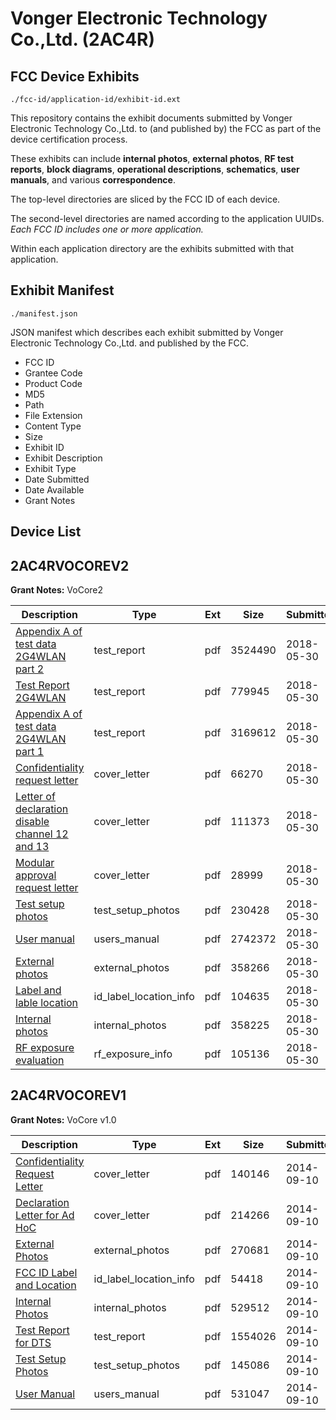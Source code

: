 # Vonger Electronic Technology Co.,Ltd. (2AC4R)
## FCC Device Exhibits

```
./fcc-id/application-id/exhibit-id.ext
```

This repository contains the exhibit documents submitted by Vonger Electronic Technology Co.,Ltd. to (and published by) the FCC as part of the device certification process.

These exhibits can include **internal photos**, **external photos**, **RF test reports**, **block diagrams**, **operational descriptions**, **schematics**, **user manuals**, and various **correspondence**.

The top-level directories are sliced by the FCC ID of each device.

The second-level directories are named according to the application UUIDs. *Each FCC ID includes one or more application.*

Within each application directory are the exhibits submitted with that application. 

## Exhibit Manifest

```
./manifest.json
```

JSON manifest which describes each exhibit submitted by Vonger Electronic Technology Co.,Ltd. and published by the FCC.

- FCC ID
- Grantee Code
- Product Code
- MD5
- Path
- File Extension
- Content Type
- Size
- Exhibit ID
- Exhibit Description
- Exhibit Type
- Date Submitted
- Date Available
- Grant Notes

## Device List
## 2AC4RVOCOREV2
**Grant Notes:** VoCore2

| Description | Type | Ext | Size | Submitted | Available |
| ----------- | ---- | --- | ---- | --------- | --------- |
| [Appendix A of test data 2G4WLAN part 2](2AC4RVOCOREV2/3c70500fe3a75bdfe9cd314edffbf0d8/3868496.pdf) | test_report | pdf | 3524490 | 2018-05-30 | 2018-05-30 |
| [Test Report 2G4WLAN](2AC4RVOCOREV2/3c70500fe3a75bdfe9cd314edffbf0d8/3868509.pdf) | test_report | pdf | 779945 | 2018-05-30 | 2018-05-30 |
| [Appendix A of test data 2G4WLAN part 1](2AC4RVOCOREV2/3c70500fe3a75bdfe9cd314edffbf0d8/3868494.pdf) | test_report | pdf | 3169612 | 2018-05-30 | 2018-05-30 |
| [Confidentiality request letter](2AC4RVOCOREV2/3c70500fe3a75bdfe9cd314edffbf0d8/3868500.pdf) | cover_letter | pdf | 66270 | 2018-05-30 | 2018-05-30 |
| [Letter of declaration disable channel 12 and 13](2AC4RVOCOREV2/3c70500fe3a75bdfe9cd314edffbf0d8/3868504.pdf) | cover_letter | pdf | 111373 | 2018-05-30 | 2018-05-30 |
| [Modular approval request letter](2AC4RVOCOREV2/3c70500fe3a75bdfe9cd314edffbf0d8/3868505.pdf) | cover_letter | pdf | 28999 | 2018-05-30 | 2018-05-30 |
| [Test setup photos](2AC4RVOCOREV2/3c70500fe3a75bdfe9cd314edffbf0d8/3868523.pdf) | test_setup_photos | pdf | 230428 | 2018-05-30 | 2018-05-30 |
| [User manual](2AC4RVOCOREV2/3c70500fe3a75bdfe9cd314edffbf0d8/3868524.pdf) | users_manual | pdf | 2742372 | 2018-05-30 | 2018-05-30 |
| [External photos](2AC4RVOCOREV2/3c70500fe3a75bdfe9cd314edffbf0d8/3868502.pdf) | external_photos | pdf | 358266 | 2018-05-30 | 2018-05-30 |
| [Label and lable location](2AC4RVOCOREV2/3c70500fe3a75bdfe9cd314edffbf0d8/3868503.pdf) | id_label_location_info | pdf | 104635 | 2018-05-30 | 2018-05-30 |
| [Internal photos](2AC4RVOCOREV2/3c70500fe3a75bdfe9cd314edffbf0d8/3868501.pdf) | internal_photos | pdf | 358225 | 2018-05-30 | 2018-05-30 |
| [RF exposure evaluation](2AC4RVOCOREV2/3c70500fe3a75bdfe9cd314edffbf0d8/3868507.pdf) | rf_exposure_info | pdf | 105136 | 2018-05-30 | 2018-05-30 |
## 2AC4RVOCOREV1
**Grant Notes:** VoCore v1.0

| Description | Type | Ext | Size | Submitted | Available |
| ----------- | ---- | --- | ---- | --------- | --------- |
| [Confidentiality Request Letter](2AC4RVOCOREV1/6fd76194fc62d12510b86ba822cfe1d8/2384201.pdf) | cover_letter | pdf | 140146 | 2014-09-10 | 2014-09-10 |
| [Declaration Letter for Ad HoC](2AC4RVOCOREV1/6fd76194fc62d12510b86ba822cfe1d8/2384202.pdf) | cover_letter | pdf | 214266 | 2014-09-10 | 2014-09-10 |
| [External Photos](2AC4RVOCOREV1/6fd76194fc62d12510b86ba822cfe1d8/2384203.pdf) | external_photos | pdf | 270681 | 2014-09-10 | 2014-09-10 |
| [FCC ID Label and Location](2AC4RVOCOREV1/6fd76194fc62d12510b86ba822cfe1d8/2384205.pdf) | id_label_location_info | pdf | 54418 | 2014-09-10 | 2014-09-10 |
| [Internal Photos](2AC4RVOCOREV1/6fd76194fc62d12510b86ba822cfe1d8/2384204.pdf) | internal_photos | pdf | 529512 | 2014-09-10 | 2014-09-10 |
| [Test Report for DTS](2AC4RVOCOREV1/6fd76194fc62d12510b86ba822cfe1d8/2384207.pdf) | test_report | pdf | 1554026 | 2014-09-10 | 2014-09-10 |
| [Test Setup Photos](2AC4RVOCOREV1/6fd76194fc62d12510b86ba822cfe1d8/2384206.pdf) | test_setup_photos | pdf | 145086 | 2014-09-10 | 2014-09-10 |
| [User Manual](2AC4RVOCOREV1/6fd76194fc62d12510b86ba822cfe1d8/2384208.pdf) | users_manual | pdf | 531047 | 2014-09-10 | 2014-09-10 |
